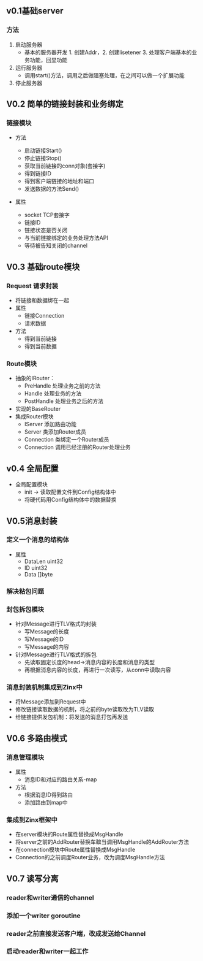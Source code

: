 ## v0.1基础server
### 方法
1. 启动服务器
    - 基本的服务器开发 1. 创建Addr，2. 创建lisetener 3. 处理客户端基本的业务功能，回显功能
2. 运行服务器
    - 调用start()方法，调用之后做阻塞处理，在之间可以做一个扩展功能
3. 停止服务器

## V0.2 简单的链接封装和业务绑定
### 链接模块
- 方法
  - 启动链接Start()
  - 停止链接Stop()
  - 获取当前链接的conn对象(套接字)
  - 得到链接ID
  - 得到客户端链接的地址和端口
  - 发送数据的方法Send()

- 属性
  - socket TCP套接字
  - 链接ID
  - 链接状态是否关闭
  - 与当前链接绑定的业务处理方法API
  - 等待被告知关闭的channel

## V0.3 基础route模块
### Request 请求封装 
- 将链接和数据绑在一起
- 属性
  - 链接Connection
  - 请求数据
- 方法
  - 得到当前链接
  - 得到当前数据
### Route模块
- 抽象的IRouter：
  - PreHandle 处理业务之前的方法
  - Handle 处理业务的方法
  - PostHandle 处理业务之后的方法
- 实现的BaseRouter
- 集成Router模块
  - IServer 添加路由功能
  - Server 类添加Router成员
  - Connection 类绑定一个Router成员
  - Connection  调用已经注册的Router处理业务

## v0.4 全局配置
- 全局配置模块
  - init -> 读取配置文件到Config结构体中
  - 将硬代码用Config结构体中的数据替换


## V0.5消息封装
### 定义一个消息的结构体
- 属性
  - DataLen uint32
  - ID uint32
  - Data []byte
### 解决粘包问题
### 封包拆包模块
- 针对Message进行TLV格式的封装
  - 写Message的长度
  - 写Message的ID
  - 写Message的内容
- 针对Message进行TLV格式的拆包
  - 先读取固定长度的head->消息内容的长度和消息的类型
  - 再根据消息内容的长度，再进行一次读写，从conn中读取内容
### 消息封装机制集成到Zinx中
- 将Message添加到Request中
- 修改链接读取数据的机制，将之前的byte读取改为TLV读取
- 给链接提供发包机制：将发送的消息打包再发送 

## V0.6 多路由模式
### 消息管理模块
- 属性
  - 消息ID和对应的路由关系-map
- 方法
  - 根据消息ID得到路由
  - 添加路由到map中

### 集成到Zinx框架中
- 在server模块的Route属性替换成MsgHandle
- 将server之前的AddRouter替换车鞥当调用MsgHandle的AddRouter方法
- 在connection模块中Route属性替换成MsgHandle
- Connection的之前调度Router业务，改为调度MsgHandle方法
  
## V0.7 读写分离
### reader和writer通信的channel

### 添加一个writer goroutine

### reader之前直接发送客户端，改成发送给Channel

### 启动reader和writer一起工作


  